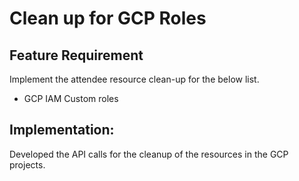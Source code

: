 # Clean up for GCP Roles

## Feature Requirement
Implement the attendee resource clean-up for the below list.

- GCP IAM Custom roles

## Implementation:
Developed the API calls for the cleanup of the resources in the GCP projects.
